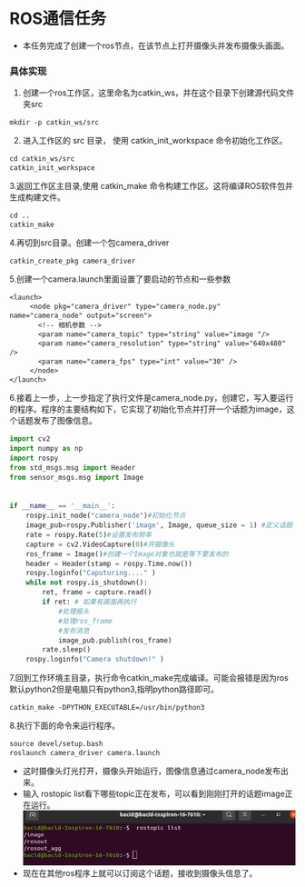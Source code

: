 # ROS通信任务
+ 本任务完成了创建一个ros节点，在该节点上打开摄像头并发布摄像头画面。

### 具体实现
1. 创建一个ros工作区，这里命名为catkin_ws，并在这个目录下创建源代码文件夹src
```
mkdir -p catkin_ws/src
```
2. 进入工作区的 src 目录， 使用 catkin_init_workspace 命令初始化工作区。
```
cd catkin_ws/src
catkin_init_workspace
```

3.返回工作区主目录,使用 catkin_make 命令构建工作区。这将编译ROS软件包并生成构建文件。
```
cd ..
catkin_make
```

4.再切到src目录。创建一个包camera_driver
```
catkin_create_pkg camera_driver
```

5.创建一个camera.launch里面设置了要启动的节点和一些参数
```
<launch>
     <node pkg="camera_driver" type="camera_node.py" name="camera_node" output="screen">
       <!-- 相机参数 -->
       <param name="camera_topic" type="string" value="image "/>
       <param name="camera_resolution" type="string" value="640x480" />
       <param name="camera_fps" type="int" value="30" />
     </node>
</launch>
```

6.接着上一步，上一步指定了执行文件是camera_node.py，创建它，写入要运行的程序。程序的主要结构如下，它实现了初始化节点并打开一个话题为image，这个话题发布了图像信息。
```python
import cv2
import numpy as np
import rospy
from std_msgs.msg import Header
from sensor_msgs.msg import Image

 
if __name__ == '__main__':
    rospy.init_node("camera_node")#初始化节点
    image_pub=rospy.Publisher('image', Image, queue_size = 1) #定义话题
    rate = rospy.Rate(5)#设置发布频率
    capture = cv2.VideoCapture(0)#开摄像头
    ros_frame = Image()#创建一个Image对象也就是等下要发布的
    header = Header(stamp = rospy.Time.now())
    rospy.loginfo("Caputuring...." ) 
    while not rospy.is_shutdown():
        ret, frame = capture.read()
        if ret: # 如果有画面再执行
            #处理报头
            #处理ros_frame
            #发布消息
            image_pub.publish(ros_frame)  
        rate.sleep()
    rospy.loginfo("Camera shutdown!" ) 
```
7.回到工作环境主目录，执行命令catkin_make完成编译。可能会报错是因为ros默认python2但是电脑只有python3,指明python路径即可。
```
catkin_make -DPYTHON_EXECUTABLE=/usr/bin/python3
```
8.执行下面的命令来运行程序。
```
source devel/setup.bash
roslaunch camera_driver camera.launch 
```
+ 这时摄像头灯光打开，摄像头开始运行，图像信息通过camera_node发布出来。
+ 输入 rostopic list看下哪些topic正在发布，可以看到刚刚打开的话题image正在运行。
  ![](https://github.com/b-Acid/Images/blob/main/ros%E9%80%9A%E4%BF%A1/111.png?raw=true)
+ 现在在其他ros程序上就可以订阅这个话题，接收到摄像头信息了。
